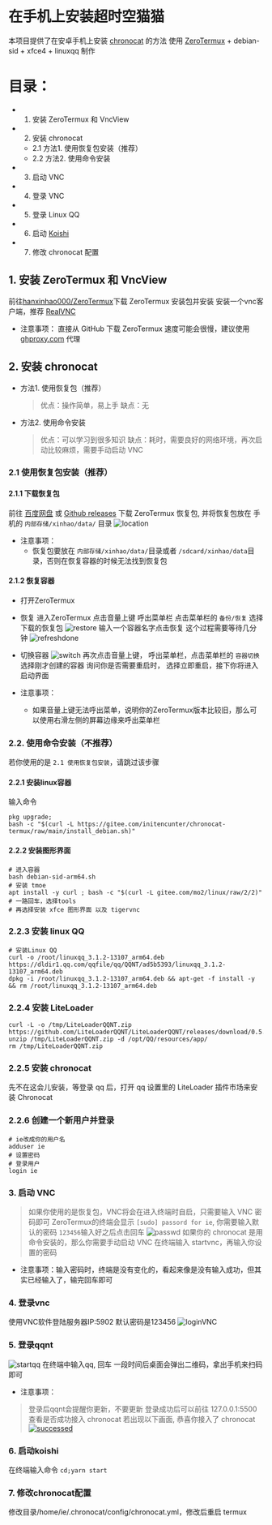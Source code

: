 # 在手机上安装超时空猫猫

本项目提供了在安卓手机上安装 [chronocat](https://chronocat.vercel.app/) 的方法
使用 [ZeroTermux](https://github.com/hanxinhao000/ZeroTermux) + debian-sid + xfce4 + linuxqq 制作

# 目录：
- 1. 安装 ZeroTermux 和 VncView
- 2. 安装 chronocat
   * 2.1 方法1. 使用恢复包安装（推荐）
   * 2.2 方法2. 使用命令安装
- 3. 启动 VNC
- 4. 登录 VNC
- 5. 登录 Linux QQ
- 6. 启动 [Koishi](https://koishi.chat)
- 7. 修改 chronocat 配置

## 1. 安装 ZeroTermux 和 VncView
前往[hanxinhao000/ZeroTermux](https://github.com/hanxinhao000/ZeroTermux/releases)下载 ZeroTermux 安装包并安装
安装一个vnc客户端，推荐 [RealVNC](https://play.google.com/store/apps/details?id=com.realvnc.viewer.android)

- 注意事项： 
   直接从 GitHub 下载 ZeroTermux 速度可能会很慢，建议使用 [ghproxy.com](https://ghproxy.com) 代理
    
## 2. 安装 chronocat
   - 方法1. 使用恢复包（推荐）
      >优点：操作简单，易上手
缺点：无
   - 方法2. 使用命令安装
      >优点：可以学习到很多知识
缺点：耗时，需要良好的网络环境，再次启动比较麻烦，需要手动启动 VNC

### 2.1 使用恢复包安装（推荐）

#### 2.1.1 下载恢复包
前往 [百度网盘](https://pan.baidu.com/s/1G1_-qzpL3b1bDoqDcWDnlg?pwd=i4bt) 或 [Github releases](https://github.com/initialencounter/chronocat-termux/releases) 下载 ZeroTermux 恢复包, 并将恢复包放在 手机的 `内部存储/xinhao/data/` 目录
   ![location](./screenshot/location.jpg)

- 注意事项： 
    - 恢复包要放在 `内部存储/xinhao/data/`目录或者 `/sdcard/xinhao/data`目录，否则在恢复容器的时候无法找到恢复包

#### 2.1.2 恢复容器
- 打开ZeroTermux
- 恢复
    进入ZeroTermux 点击音量上键 呼出菜单栏 点击菜单栏的 `备份/恢复` 选择下载的恢复包
    ![restore](./screenshot/refresh.png)
    输入一个容器名字点击恢复 这个过程需要等待几分钟
    ![refreshdone](./screenshot/refreshDone.jpg)
- 切换容器
   ![switch](./screenshot/switch.png)
    再次点击音量上键， 呼出菜单栏，点击菜单栏的 `容器切换` 选择刚才创建的容器 询问你是否需要重启时， 选择立即重启，接下你将进入启动界面

- 注意事项：
    - 如果音量上键无法呼出菜单，说明你的ZeroTermux版本比较旧，那么可以使用右滑左侧的屏幕边缘来呼出菜单栏

### 2.2. 使用命令安装（不推荐）
若你使用的是 `2.1 使用恢复包安装`，请跳过该步骤
#### 2.2.1 安装linux容器
   输入命令
   ```shell
   pkg upgrade;
   bash -c "$(curl -L https://gitee.com/initencunter/chronocat-termux/raw/main/install_debian.sh)"
   ```
#### 2.2.2 安装图形界面 
   ```shell
   # 进入容器
   bash debian-sid-arm64.sh
   # 安装 tmoe
   apt install -y curl ; bash -c "$(curl -L gitee.com/mo2/linux/raw/2/2)"
   # 一路回车，选择tools
   # 再选择安装 xfce 图形界面 以及 tigervnc
   ```
### 2.2.3 安装 linux QQ
   ```shell
   # 安装Linux QQ
   curl -o /root/linuxqq_3.1.2-13107_arm64.deb https://dldir1.qq.com/qqfile/qq/QQNT/ad5b5393/linuxqq_3.1.2-13107_arm64.deb
   dpkg -i /root/linuxqq_3.1.2-13107_arm64.deb && apt-get -f install -y && rm /root/linuxqq_3.1.2-13107_arm64.deb
   ```
### 2.2.4 安装 LiteLoader
   ```shell
   curl -L -o /tmp/LiteLoaderQQNT.zip https://github.com/LiteLoaderQQNT/LiteLoaderQQNT/releases/download/0.5.3/LiteLoaderQQNT.zip
   unzip /tmp/LiteLoaderQQNT.zip -d /opt/QQ/resources/app/
   rm /tmp/LiteLoaderQQNT.zip
   ```
### 2.2.5 安装 chronocat
   先不在这会儿安装，等登录 qq 后，打开 qq 设置里的 LiteLoader 插件市场来安装 Chronocat
### 2.2.6 创建一个新用户并登录
   ```shell
   # ie改成你的用户名
   adduser ie
   # 设置密码
   # 登录用户
   login ie
   ```
### 3. 启动 VNC
>如果你使用的是恢复包，VNC将会在进入终端时自启，只需要输入 VNC 密码即可
ZeroTermux的终端会显示 `[sudo] passord for ie`, 你需要输入默认的密码 `123456`输入好之后点击回车
![passwd](./screenshot/startvnc.png)
如果你的 chronocat 是用命令安装的，那么你需要手动启动 VNC 在终端输入 startvnc，再输入你设置的密码

- 注意事项：输入密码时，终端是没有变化的，看起来像是没有输入成功，但其实已经输入了，输完回车即可

### 4. 登录vnc
使用VNC软件登陆服务器IP:5902 默认密码是123456
![loginVNC](./screenshot/loginVNC.png)

### 5. 登录qqnt
![startqq](./screenshot/startServer.png)
在终端中输入qq, 回车
一段时间后桌面会弹出二维码，拿出手机来扫码即可
- 注意事项： 
>登录后qqnt会提醒你更新，不要更新
登录成功后可以前往 127.0.0.1:5500 查看是否成功接入 chronocat
若出现以下画面, 恭喜你接入了 chronocat
[![successed](./screenshot/successed.png)](https://chronocat.vercel.app/connect)

### 6. 启动koishi
在终端输入命令 `cd;yarn start`
### 7. 修改chronocat配置
修改目录/home/ie/.chronocat/config/chronocat.yml，修改后重启 termux